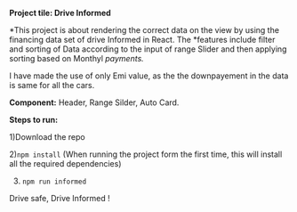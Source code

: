 
**Project tile: Drive Informed**

*This project is about rendering the correct data on the view by using the financing data set of drive Informed in React. The *features include filter and sorting of Data according to the input of range Slider and then applying sorting based on Monthyl *payments.*

I have made the use of only Emi value, as the the downpayement in the data is same for all the cars.

**Component:**  Header, Range Silder, Auto Card. 

**Steps to run:** 

1)Download the repo

2)``npm install``   (When running the project form the first time, this will install all the required dependencies)

3) ``npm run informed ``

Drive safe, Drive Informed !
